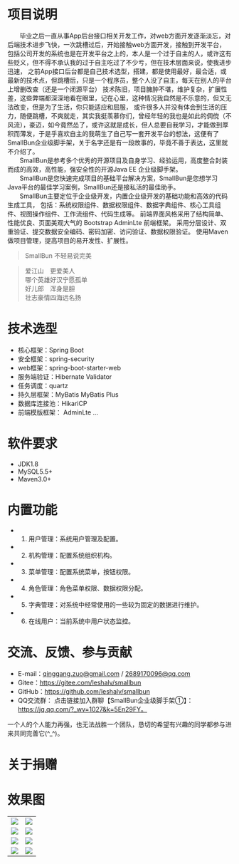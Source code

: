 # 项目说明
&nbsp;&nbsp;&nbsp;&nbsp;&nbsp;&nbsp;&nbsp;毕业之后一直从事App后台接口相关开发工作，对web方面开发逐渐淡忘，对后端技术进步飞快，一次跳槽过后，开始接触web方面开发，接触到开发平台，
包括公司开发的系统也是在开发平台之上的，本人是一个过于自主的人，或许这有些贬义，但不得不承认我的过于自主吃过了不少亏，但在技术层面来说，使我进步迅速，
之前App接口后台都是自己技术选型，搭建，都是使用最好，最合适，或最新的技术点，但跳槽后，只是一个程序员，整个人没了自主，每天在别人的平台上增删改查（还是一个闭源平台）
技术陈旧，项目臃肿不堪，维护复杂，扩展性差，这些弊端都深深地看在眼里，记在心里，这种情况我自然是不乐意的，但又无法改变，但是为了生活，你只能适应和屈服，
或许很多人并没有体会到生活的压力，随便跳槽，不爽就走，其实我挺羡慕你们，曾经年轻的我也是如此的倜傥（不风流），豪迈，如今竟然怂了，或许这就是成长，但人总要自我学习，才能做到厚积而薄发，于是乎喜欢自主的我萌生了自己写一套开发平台的想法，这便有了SmallBun企业级脚手架，关于名字还是有一段故事的，毕竟不善于表达，这里就不介绍了。
<br>
&nbsp;&nbsp;&nbsp;&nbsp;&nbsp;&nbsp;&nbsp;SmallBun是参考多个优秀的开源项目及自身学习、经验运用，高度整合封装而成的高效，高性能，强安全性的开源Java EE 企业级脚手架。       
&nbsp;&nbsp;&nbsp;&nbsp;&nbsp;&nbsp;&nbsp;SmallBun是您快速完成项目的基础平台解决方案，SmallBun是您想学习Java平台的最佳学习案例，SmallBun还是接私活的最佳助手。
<br>
&nbsp;&nbsp;&nbsp;&nbsp;&nbsp;&nbsp;&nbsp;SmallBun主要定位于企业级开发，内置企业级开发的基础功能和高效的代码生成工具， 包括：系统权限组件、数据权限组件、数据字典组件、核心工具组件、视图操作组件、工作流组件、代码生成等。 前端界面风格采用了结构简单、性能优良、页面美观大气的 Bootstrap AdminLte 前端框架。 采用分层设计、双重验证、提交数据安全编码、密码加密、访问验证、数据权限验证。 使用Maven做项目管理，提高项目的易开发性、扩展性。
<br>
> SmallBun 不轻易说完美

> 爱江山　更爱美人 <br/>
  哪个英雄好汉宁愿孤单 <br/>
  好儿郎　浑身是胆 <br/>
  壮志豪情四海远名扬 <br/>

# 技术选型

* 核心框架：Spring Boot
* 安全框架：spring-security
* web框架：spring-boot-starter-web
* 服务端验证：Hibernate Validator
* 任务调度：quartz
* 持久层框架：MyBatis MyBatis Plus
* 数据库连接池：HikariCP 
* 前端模版框架： AdminLte
 ...
# 软件要求
* JDK1.8
* MySQL5.5+
* Maven3.0+
# 内置功能
* 1.  用户管理：系统用户管理及配置。
* 2.  机构管理：配置系统组织机构。
* 3.  菜单管理：配置系统菜单，按钮权限。
* 4.  角色管理：角色菜单权限、数据权限分配。
* 5.  字典管理：对系统中经常使用的一些较为固定的数据进行维护。
* 6. 在线用户：当前系统中用户状态监控。

# 交流、反馈、参与贡献

* E-mail：qinggang.zuo@gmail.com / 2689170096@qq.com
* Gitee：https://gitee.com/leshalv/smallbun
* GitHub：https://github.com/leshalv/smallbun
* QQ交流群： 点击链接加入群聊【SmallBun企业级脚手架①】：https://jq.qq.com/?_wv=1027&k=5En29FY。

一个人的个人能力再强，也无法战胜一个团队，恳切的希望有兴趣的同学都参与进来共同完善它(^_^)。

# 关于捐赠

# 效果图
<table>
    <tr>
        <td><img src="https://images.gitee.com/uploads/images/2019/0211/131427_55bd41e9_1407605.png"/></td>
        <td><img src="https://images.gitee.com/uploads/images/2019/0211/131513_c3405cad_1407605.png"/></td>
    </tr>
    <tr>
        <td><img src="https://images.gitee.com/uploads/images/2019/0211/131553_10df6666_1407605.png"/></td>
        <td><img src="https://images.gitee.com/uploads/images/2019/0211/131605_19a6121e_1407605.png"/></td>
    </tr>
    <tr>
        <td><img src="https://images.gitee.com/uploads/images/2019/0211/131621_d5eca59c_1407605.png"/></td>
        <td><img src="https://images.gitee.com/uploads/images/2019/0211/131643_b30a56b6_1407605.png"/></td>
    </tr>
    <tr>
        <td><img src="https://images.gitee.com/uploads/images/2019/0211/131655_5fb59966_1407605.png"/></td>
        <td><img src="https://images.gitee.com/uploads/images/2019/0211/131708_d0c55d00_1407605.png"/></td>
    </tr>      
</table>   

